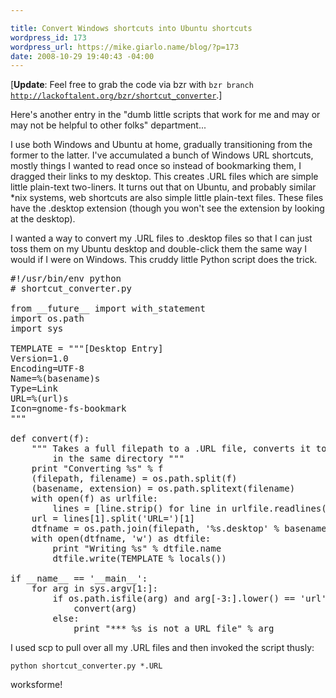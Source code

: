 ```yaml
---

title: Convert Windows shortcuts into Ubuntu shortcuts
wordpress_id: 173
wordpress_url: https://mike.giarlo.name/blog/?p=173
date: 2008-10-29 19:40:43 -04:00
---
```

[<strong>Update</strong>: Feel free to grab the code via bzr with <code>bzr branch http://lackoftalent.org/bzr/shortcut_converter</code>.]

Here's another entry in the "dumb little scripts that work for me and may or may not be helpful to other folks" department...

I use both Windows and Ubuntu at home, gradually transitioning from the former to the latter.  I've accumulated a bunch of Windows URL shortcuts, mostly things I wanted to read once so instead of bookmarking them, I dragged their links to my desktop.  This creates .URL files which are simple little plain-text two-liners.  It turns out that on Ubuntu, and probably similar *nix systems, web shortcuts are also simple little plain-text files.  These files have the .desktop extension (though you won't see the extension by looking at the desktop).

I wanted a way to convert my .URL files to .desktop files so that I can just toss them on my Ubuntu desktop and double-click them the same way I would if I were on Windows.  This cruddy little Python script does the trick.

<pre lang="python" line="1">
#!/usr/bin/env python
# shortcut_converter.py

from __future__ import with_statement
import os.path
import sys

TEMPLATE = """[Desktop Entry]
Version=1.0
Encoding=UTF-8
Name=%(basename)s
Type=Link
URL=%(url)s
Icon=gnome-fs-bookmark
"""

def convert(f):
    """ Takes a full filepath to a .URL file, converts it to a .desktop file
        in the same directory """
    print "Converting %s" % f
    (filepath, filename) = os.path.split(f)
    (basename, extension) = os.path.splitext(filename)
    with open(f) as urlfile:
        lines = [line.strip() for line in urlfile.readlines()]
    url = lines[1].split('URL=')[1]
    dtfname = os.path.join(filepath, '%s.desktop' % basename)
    with open(dtfname, 'w') as dtfile:
        print "Writing %s" % dtfile.name
        dtfile.write(TEMPLATE % locals())

if __name__ == '__main__':
    for arg in sys.argv[1:]:
        if os.path.isfile(arg) and arg[-3:].lower() == 'url':
            convert(arg)
        else:
            print "*** %s is not a URL file" % arg
</pre>

I used scp to pull over all my .URL files and then invoked the script thusly:

<code>python shortcut_converter.py *.URL</code>

worksforme!
